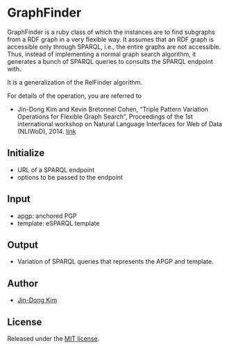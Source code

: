 GraphFinder
==========

GraphFinder is a ruby class of which the instances are to find subgraphs from a RDF graph in a very flexible way.
It assumes that an RDF graph is accessible only through SPARQL, i.e., the entire graphs are not accessible. Thus, instead of implementing a normal graph search algorithm, it generates a bunch of SPARQL queries to consults the SPARQL endpoint with.

It is a generalization of the RelFinder algorithm.

For details of the operation, you are referred to
* Jin-Dong Kim and Kevin Bretonnel Cohen, “Triple Pattern Variation Operations for Flexible Graph Search”, Proceedings of the 1st international workshop on Natural Language Interfaces for Web of Data (NLIWoD), 2014. [link](https://docs.google.com/viewer?a=v&pid=sites&srcid=ZGVmYXVsdGRvbWFpbnxubGl3b2QyMDE0fGd4OjYyYjVkNTU2MjVjYjUyMzI)

Initialize
----------

* URL of a SPARQL endpoint
* options to be passed to the endpoint

Input
-----

* apgp: anchored PGP
* template: eSPARQL template

Output
------

* Variation of SPARQL queries that represents the APGP and template.

Author
------

* [Jin-Dong Kim](http://data.dbcls.jp/~jdkim/)

License
-------

Released under the [MIT license](http://opensource.org/licenses/MIT).

